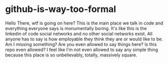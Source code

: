 # github-is-way-too-formal

Hello There, wtf is going on here? This is the main place we talk in
code and everything everyone says is monumentally boring. It's like
this is the linkedin of code social networks and no other social
networks exist. All anyone has to say is how employable they think
they are or would like to be. Am I missing something? Are you even
allowed to say things here? Is this repo even allowed? I feel like I'm
not even allowed to say any simple thing because this place is so
unbelievably, totally, massively square.
